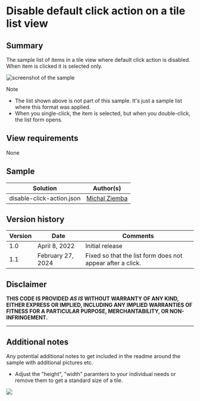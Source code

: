 # Disable default click action on a tile list view

## Summary
The sample list of items in a tile view where default click action is disabled. When item is clicked it is selected only.

![screenshot of the sample](./assets/screenshot.gif)

> [!NOTE]  
> - The list shown above is not part of this sample. It's just a sample list where this format was applied.
> - When you single-click, the item is selected, but when you double-click, the list form opens.

## View requirements

None

## Sample

Solution|Author(s)
--------|---------
disable-click-action.json | [Michal Ziemba](https://github.com/Michal-Ziemba)

## Version history

Version|Date|Comments
-------|----|--------
1.0|April 8, 2022|Initial release
1.1|February 27, 2024|Fixed so that the list form does not appear after a click.


## Disclaimer
**THIS CODE IS PROVIDED *AS IS* WITHOUT WARRANTY OF ANY KIND, EITHER EXPRESS OR IMPLIED, INCLUDING ANY IMPLIED WARRANTIES OF FITNESS FOR A PARTICULAR PURPOSE, MERCHANTABILITY, OR NON-INFRINGEMENT.**

---

## Additional notes
Any potential additional notes to get included in the readme around the sample with additional pictures etc.

- Adjust the  "height", "width" paramters to your individual needs or remove them to get a standard size of a tile.


<img src="https://pnptelemetry.azurewebsites.net/list-formatting/view-samples/disable-click-action" />
